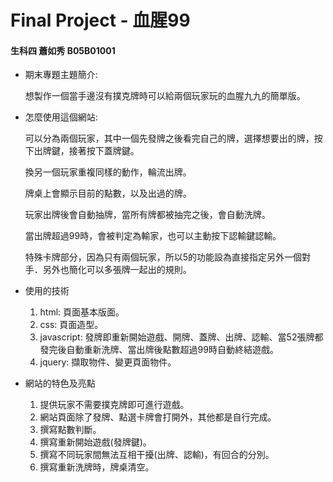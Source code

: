 # Final Project - 血腥99
#### 生科四 蕭如秀 B05B01001

* 期末專題主題簡介:

	想製作一個當手邊沒有撲克牌時可以給兩個玩家玩的血腥九九的簡單版。

* 怎麼使用這個網站:

	可以分為兩個玩家，其中一個先發牌之後看完自己的牌，選擇想要出的牌，按下出牌鍵，接著按下蓋牌鍵。
	
	換另一個玩家重複同樣的動作，輪流出牌。

	牌桌上會顯示目前的點數，以及出過的牌。
	
	玩家出牌後會自動抽牌，當所有牌都被抽完之後，會自動洗牌。
	
	當出牌超過99時，會被判定為輸家，也可以主動按下認輸鍵認輸。
	
	特殊卡牌部分，因為只有兩個玩家，所以5的功能設為直接指定另外一個對手．另外也簡化可以多張牌一起出的規則。

* 使用的技術
	1. html: 頁面基本版面。
	2. css: 頁面造型。
	3. javascript: 發牌即重新開始遊戲、開牌、蓋牌、出牌、認輸、當52張牌都發完後自動重新洗牌、當出牌後點數超過99時自動終結遊戲。
	4. jquery: 擷取物件、變更頁面物件。 
	
* 網站的特色及亮點
	1. 提供玩家不需要撲克牌即可進行遊戲。
	2. 網站頁面除了發牌、點選卡牌會打開外，其他都是自行完成。 
	3. 撰寫點數判斷。
	4. 撰寫重新開始遊戲(發牌鍵)。
	5. 撰寫不同玩家間無法互相干擾(出牌、認輸)，有回合的分別。
	6. 撰寫重新洗牌時，牌桌清空。
	



